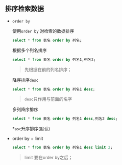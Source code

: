 ## 排序检索数据

* `order by`
  
  使用`order by` 对检索的数据排序
  
  ```SQL
  select * from 表名 order by 列名;
  ```
  
  根据多个列名排序
  
  ```SQL
  select * from 表名 order by 列名1,列名2;
  ```
  
  > 先根据在前的列名排序；
  
  降序排序`desc`
  
  ```SQL
  select * from 表名 order by 列名1 desc;
  ```
  
  > `desc`只作用与前面的名字
  
  多列降序排序
  
  ```SQL
  select * from 表名 order by 列名1 desc,列名2 desc;
  ```
  
  *`asc`升序排序(默认)

* order by + limit
  
  ```SQL
  select * from 表名 order by 列名1 desc limit 2;
  ```
  
  > limit 要在order by之后；
